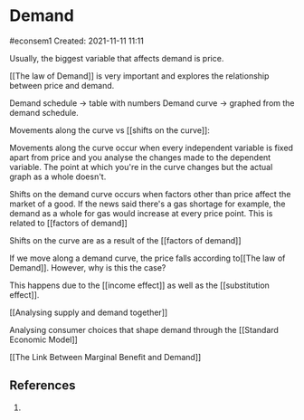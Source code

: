 # Demand
#econsem1
Created: 2021-11-11 11:11

Usually, the biggest variable that affects demand is price. 

[[The law of Demand]] is very important and explores the relationship between price and demand.

Demand schedule -> table with numbers
Demand curve -> graphed from the demand schedule.

Movements along the curve vs [[shifts on the curve]]:

Movements along the curve occur when every independent variable is fixed apart from price and you analyse the changes made to the dependent variable. The point at which you're in the curve changes but the actual graph as a whole doesn't. 

Shifts on the demand curve occurs when factors other than price affect the market of a good. If the news said there's a gas shortage for example, the demand as a whole for gas would increase at every price point. This is related to [[factors of demand]] 

Shifts on the curve are as a result of the [[factors of demand]]

If we move along a demand curve, the price falls according to[[The law of Demand]]. However, why is this the case?

This happens due to the [[income effect]] as well as the [[substitution effect]].

[[Analysing supply and demand together]]

Analysing consumer choices that shape demand through the [[Standard Economic Model]]

[[The Link Between Marginal Benefit and Demand]]

## References
1. 